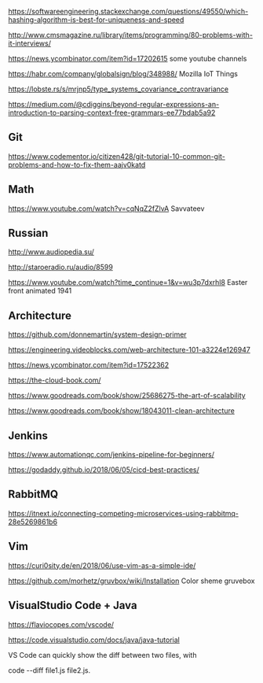 <https://softwareengineering.stackexchange.com/questions/49550/which-hashing-algorithm-is-best-for-uniqueness-and-speed>

<http://www.cmsmagazine.ru/library/items/programming/80-problems-with-it-interviews/>

<https://news.ycombinator.com/item?id=17202615> some youtube channels

<https://habr.com/company/globalsign/blog/348988/> Mozilla IoT Things

<https://lobste.rs/s/mrjnp5/type_systems_covariance_contravariance>

<https://medium.com/@cdiggins/beyond-regular-expressions-an-introduction-to-parsing-context-free-grammars-ee77bdab5a92>

## Git

<https://www.codementor.io/citizen428/git-tutorial-10-common-git-problems-and-how-to-fix-them-aajv0katd>
## Math

<https://www.youtube.com/watch?v=cqNqZ2fZlvA> Savvateev

## Russian
<http://www.audiopedia.su/>

<http://staroeradio.ru/audio/8599>

<https://www.youtube.com/watch?time_continue=1&v=wu3p7dxrhl8> Easter front animated 1941

## Architecture

<https://github.com/donnemartin/system-design-primer>

<https://engineering.videoblocks.com/web-architecture-101-a3224e126947>

<https://news.ycombinator.com/item?id=17522362>

<https://the-cloud-book.com/>

<https://www.goodreads.com/book/show/25686275-the-art-of-scalability>

<https://www.goodreads.com/book/show/18043011-clean-architecture>

## Jenkins

<https://www.automationqc.com/jenkins-pipeline-for-beginners/>

<https://godaddy.github.io/2018/06/05/cicd-best-practices/>

## RabbitMQ
<https://itnext.io/connecting-competing-microservices-using-rabbitmq-28e5269861b6>

## Vim

<https://curi0sity.de/en/2018/06/use-vim-as-a-simple-ide/>
 
<https://github.com/morhetz/gruvbox/wiki/Installation>   Color sheme gruvebox

## VisualStudio Code + Java
<https://flaviocopes.com/vscode/>

<https://code.visualstudio.com/docs/java/java-tutorial>

 VS Code can quickly show the diff between two files, with
 
 code --diff file1.js file2.js.
